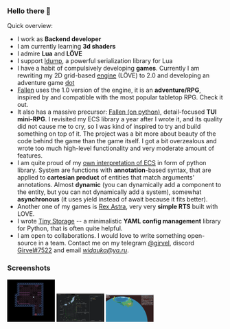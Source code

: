 ### Hello there 👋

Quick overview:

- I work as **Backend developer**
- I am currently learning **3d shaders**
- I admire **Lua** and **LÖVE**
- I support [ldump](https://github.com/girvel/ldump), a powerful serialization library for Lua
- I have a habit of compulsively developing **games**. Currently I am rewriting my 2D grid-based [engine](https://github.com/girvel/engine) (LÖVE) to 2.0 and developing an adventure game [dot](https://github.com/girvel/dot)
- [Fallen](https://github.com/girvel/fallen) uses the 1.0 version of the engine, it is an **adventure/RPG**, inspired by and compatible with the most popular tabletop RPG. Check it out.
- It also has a massive precursor: [Fallen (on python)](https://github.com/girvel/fallen_python), detail-focused **TUI mini-RPG**. I revisited my ECS library a year after I wrote it, and its quality did not cause me to cry, so I was kind of inspired to try and build something on top of it. The project was a bit more about beauty of the code behind the game than the game itself. I got a bit overzealous and wrote too much high-level functionality and very moderate amount of features.
- I am quite proud of my [own interpretation of ECS](https://github.com/girvel/ecs) in form of python library. System are functions with **annotation**-based syntax, that are applied to **cartesian product** of entities that match arguments' annotations. Almost **dynamic** (you can dynamically add a component to the entity, but you can not dynamically add a system), somewhat **asynchronous** (it uses yield instead of await because it fits better).
- Another one of my games is [Rex Astra](https://github.com/girvel/rex_astra), very very **simple RTS** built with LOVE.
- I wrote [Tiny Storage](https://github.com/girvel/tiny_storage) -- a minimalistic **YAML config management** library for Python, that is often quite helpful.
- I am open to collaborations. I would love to write something open-source in a team. Contact me on my telegram [@girvel](https://t.me/girvel), discord [Girvel#7522](https://discordapp.com/users/Girvel#7522) and email *widauka@ya.ru*.

### Screenshots

<div style="display: inline;">
    <img src="/screenshots/fallen.png" width="22%">
    <img src="screenshots/fallen_python.png" width="22%">
    <img src="/screenshots/rex_astra.png" width="22%">
</div>
